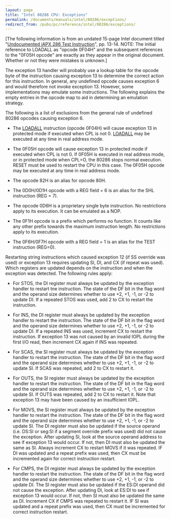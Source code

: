 ```yaml
---
layout: page
title: "Intel 80286 CPU: Exceptions"
permalink: /documents/manuals/intel/80286/exceptions/
redirect_from: /pubs/pc/reference/intel/80286/exceptions/
---
```


[The following information is from an undated 15-page Intel document titled "[Undocumented iAPX 286 Test Instruction](/documents/manuals/intel/80286/files/80286_LOADALL.pdf#page=13)", pp. 13-14.
NOTE: The initial reference to LOADALL as "opcode 0F04H" and the subsequent references to the "0F05H opcode" are exactly
as they appear in the original document. Whether or not they were mistakes is unknown.]

The exception 13 handler will probably use a lookup table for the opcode byte of the instruction causing exception
13 to determine the correct action for this instruction. In general, any undefined opcode causes exception 6 and
would therefore not invoke exception 13. However, some implementations may emulate some instructions. The following
explains the empty entries in the opcode map to aid in determining an emulation strategy.

The following is a list of exclusions from the general rule of undefined 80286 opcodes causing exception 6.

 * The [LOADALL](../loadall/) instruction (opcode 0F04H) will cause exception 13 in protected mode if executed when
 CPL is not 0. [LOADALL](../loadall/) may be executed at any time in real address mode.
 
 * The 0F05H opcode will cause exception 13 in protected mode if executed when CPL is not 0. If 0F05H is executed
 in real address mode, or in protected mode when CPL=O, the 80286 stops normal execution. RESET must be used to
 restart the CPU in this case. The 0F05H opcode may be executed at any time in real address mode.
 
 * The opcode 82H is an alias for opcode 80H.
 
 * The 0D0H/0D1H opcode with a REG field = 6 is an alias for the SHL instruction (REG = 7).
 
 * The opcode 0D6H is a proprietary single byte instruction. No restrictions apply to its execution.
 It can be emulated as a NOP.

 * The 0F1H opcode is a prefix which performs no function. It counts like any other prefix towards the maximum
 instruction length. No restrictions apply to its execution.
   
 * The 0F6H/0F7H opcode with a REG field = 1 is an alias for the TEST instruction (REG=0).

Restarting string instructions which caused exception 12 (if SS override was used) or exception 13 requires updating
SI, DI, and CX (if repeat was used). Which registers are updated depends on the instruction and when the exception was
detected. The following rules apply:

 * For STOS, the DI register must always be updated by the exception handler to restart tne instruction.
 The state of the DF bit in the flag word and the operand size determines whether to use +2, +1, -1, or -2 to
 update DI. If a repeated STOS was used, add 2 to CX to restart the instruction.
 
 * For INS, the DI register must always be updated by the exception handler to restart the instruction. The state
 of the DF bit in the flag word and the operand size determines whether to use +2, +1, -1, or -2 to update DI.
 If a repeated INS was used, increment CX to restart the instruction. If exception 13 was not caused by an invalid
 IOPL during the first I/O read, then increment CX again if INS was repeated.
    
 * For SCAS, the SI register must always be updated by the exception handler to restart the instruction.
 The state of the DF bit in the flag word and the operand size determines whether to use +2, +1, -1, or -2 to
 update SI. If SCAS was repeated, add 2 to CX to restart it.
 
 * For OUTS, the SI register must always be updated by the exception handler to restart the instruction. The state
 of the DF bit in the flag word and the operand size determines whether to use +2, +1, -1, or -2 to update SI.
 If OUTS was repeated, add 2 to CX to restart it. Note that exception 13 may have been caused by an insufficient IOPL.
    
 * For MOVS, the SI register must always be updated by the exception handler to restart the instruction. The state
 of the DF bit in the flag word and the operand size determines whether to use +2, +1, -1, or -2 to update SI.
 The DI register must also be updated if the source operand (i.e. DS:SI or seg:SI if a segment override prefix was
 used) did not cause the exception. After updating SI, look at the source operand address to see if exception 13
 would occur. If not, then DI must also be updated the same as SI. Always increment CX to restart MOVS if it was
 repeated. IF DI was updated and a repeat prefix was used, then CX must be incremented again for correct instruction
 restart.
    
 * For CMPS, the DI register must always be updated by the exception handler to restart the instruction. The state
 of the DF bit in the flag word and the operand size determines whether to use +2, +1, -1, or -2 to update DI.
 The SI register must also be updated if the ES:DI operand did not cause the exception. After updating DI, look at
 ES:DI to see if exception 13 would occur. If not, then SI must also be updated the same as DI. Increment CX if
 CMPS was repeated to restart it. IF SI was updated and a repeat prefix was used, then CX must be incremented for
 correct instruction restart.
